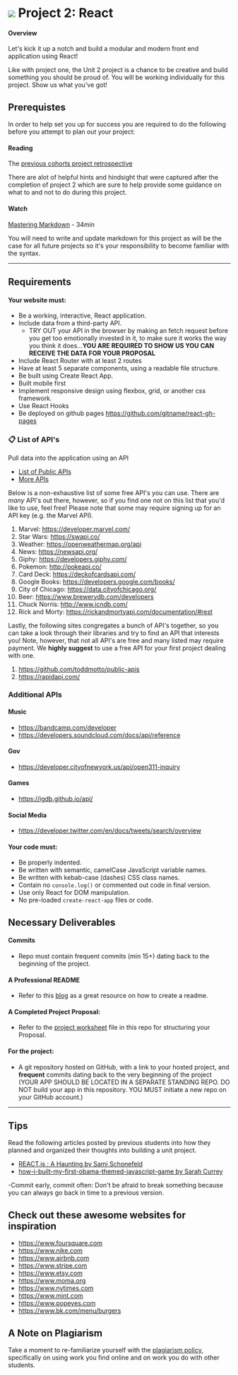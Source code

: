 # ![](https://ga-dash.s3.amazonaws.com/production/assets/logo-9f88ae6c9c3871690e33280fcf557f33.png) Project 2: React

#### Overview

Let's kick it up a notch and build a modular and modern front end application using React!

Like with project one, the Unit 2 project is a chance to be creative and build something you should be proud of. You will be working individually for this project. Show us what you've got!

## Prerequistes

In order to help set you up for success you are required to do the following before you attempt to plan out your project:

#### Reading

The [previous cohorts project retrospective](previous-class-project-retrospective.md)

There are alot of helpful hints and hindsight that were captured after the completion of project 2 which are sure to help provide some guidance on what to and not to do during this project.

#### Watch

[Mastering Markdown](https://masteringmarkdown.com/) - 34min

You will need to write and update markdown for this project as will be the case for all future projects so it's your responsibility to become familiar with the syntax.

---

## Requirements

#### Your website must:

- Be a working, interactive, React application.
- Include data from a third-party API.
  - TRY OUT your API in the browser by making an fetch request before you get too emotionally invested in it, to make sure it works the way you think it does...**YOU ARE REQUIRED TO SHOW US YOU CAN RECEIVE THE DATA FOR YOUR PROPOSAL**
- Include React Router with at least 2 routes
- Have at least 5 separate components, using a readable file structure.
- Be built using Create React App.
- Built mobile first
- Implement responsive design using flexbox, grid, or another css framework.
- Use React Hooks
- Be deployed on github pages https://github.com/gitname/react-gh-pages

### 📋 List of API's

Pull data into the application using an API

- [List of Public APIs](https://github.com/toddmotto/public-apis)
- [More APIs](https://github.com/abhishekbanthia/Public-APIs)

Below is a non-exhaustive list of some free API's you can use. There are _many_ API's out there, however, so if you find one not on this list that you'd like to use, feel free! Please note that some may require signing up for an API key (e.g. the Marvel API).

1. Marvel: https://developer.marvel.com/
1. Star Wars: https://swapi.co/
1. Weather: https://openweathermap.org/api
1. News: https://newsapi.org/
1. Giphy: https://developers.giphy.com/
1. Pokemon: http://pokeapi.co/
1. Card Deck: https://deckofcardsapi.com/
1. Google Books: https://developers.google.com/books/
1. City of Chicago: https://data.cityofchicago.org/
1. Beer: https://www.brewerydb.com/developers
1. Chuck Norris: http://www.icndb.com/
1. Rick and Morty: https://rickandmortyapi.com/documentation/#rest

Lastly, the following sites congregates a bunch of API's together, so you can take a look through their libraries and try to find an API that interests you! Note, however, that not all API's are free and many listed may require payment. We **highly suggest** to use a free API for your first project dealing with one.

1. https://github.com/toddmotto/public-apis
1. https://rapidapi.com/

### Additional APIs

#### Music

- https://bandcamp.com/developer
- https://developers.soundcloud.com/docs/api/reference

#### Gov

- https://developer.cityofnewyork.us/api/open311-inquiry

#### Games

- https://igdb.github.io/api/

#### Social Media

- https://developer.twitter.com/en/docs/tweets/search/overview

#### Your code must:

- Be properly indented.
- Be written with semantic, camelCase JavaScript variable names.
- Be written with kebab-case (dashes) CSS class names.
- Contain no `console.log()` or commented out code in final version.
- Use only React for DOM manipulation.
- No pre-loaded `create-react-app` files or code.

## Necessary Deliverables

#### Commits

- Repo must contain frequent commits (min 15+) dating back to the beginning of the project.

#### A Professional README

- Refer to this [blog](https://medium.com/@meakaakka/a-beginners-guide-to-writing-a-kickass-readme-7ac01da88ab3) as a great resource on how to create a readme.

#### A Completed Project Proposal:

- Refer to the [project worksheet](/project-worksheet.md) file in this repo for structuring your Proposal.

#### For the project:

- A git repository hosted on GitHub, with a link to your hosted project, and **frequent** commits dating back to the very beginning of the project (YOUR APP SHOULD BE LOCATED IN A SEPARATE STANDING REPO. DO NOT build your app in this repository. YOU MUST initiate a new repo on your GitHub account.)

<hr>

## Tips

Read the following articles posted by previous students into how they planned and organized their thoughts into building a unit project.

- [REACT.js : A Haunting by Sami Schonefeld
  ](https://medium.com/@samischonefeld/react-js-a-haunting-cd2aaf15541f)
- [how-i-built-my-first-obama-themed-javascript-game by Sarah Currey
  ](https://medium.com/@sarah.currey/how-i-built-my-first-obama-themed-javascript-game-b06f7c62af4c)

-Commit early, commit often: Don't be afraid to break something because you can always go back in time to a previous version.

## Check out these awesome websites for inspiration

- https://www.foursquare.com
- https://www.nike.com
- https://www.airbnb.com
- https://www.stripe.com
- https://www.etsy.com
- https://www.moma.org
- https://www.nytimes.com
- https://www.mint.com
- https://www.popeyes.com
- https://www.bk.com/menu/burgers

## A Note on Plagiarism

Take a moment to re-familiarize yourself with the [plagiarism policy](https://git.generalassemb.ly/seir-1118/Administrative/blob/master/plagiarism.md), specifically on using work you find online and on work you do with other students.
